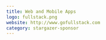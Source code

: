 ```yaml
---
title: Web and Mobile Apps
logo: fullstack.png
website: http://www.gofullstack.com
category: stargazer-sponsor
---
```


